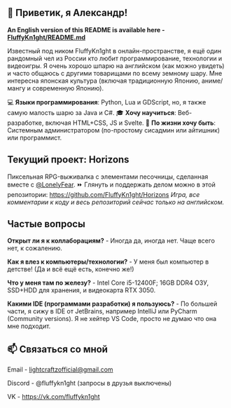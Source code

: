 ## 🦊 Приветик, я Александр!

**An English version of this README is available here - [FluffyKn1ght/README.md](https://github.com/FluffyKn1ght/FluffyKn1ght/blob/main/README.md)**

Известный под ником FluffyKn1ght в онлайн-пространстве, я ещё один рандомный чел из России кто любит программирование, технологии и видеоигры. 
Я очень хорошо шпарю на английском (как можно увидеть) и часто общаюсь с другими товарищами по всему земному шару.
Мне интересна японская культура (включая традиционную Японию, аниме/мангу и современную Японию).

💻 **Языки программирования**: Python, Lua и GDScript, но, я также самую малость шарю за Java и C#.
🎓 **Хочу научиться**: Веб-разработке, включая HTML+CSS, JS и Svelte.
💫 **По жизни хочу быть**: Системным администратором (по-простому сисадмин или айтишник) или программист.

## Текущий проект: Horizons
Пиксельная RPG-выживалка с элементами песочницы, сделанная вместе с [@LonelyFear](https://github.com/LonelyFear).
⏩ Глянуть и поддержать делом можно в этой репозитории: https://github.com/FluffyKn1ght/Horizons
*Игра, все комментарии к коду и весь репозиторий сейчас только на английском.*

## Частые вопросы
**Открыт ли я к коллаборациям?** - Иногда да, иногда нет. Чаще всего нет, к сожалению.

**Как я влез к компьютеры/технологии?** - У меня был компьютер в детстве! (Да и всё ещё есть, конечно же!)

**Что у меня там по железу?** - Intel Core i5-12400F; 16GB DDR4 ОЗУ, SSD+HDD для хранения, и видеокарта RTX 3050.

**Какими IDE (программами разработки) я пользуюсь?** - По большей части, я сижу в IDE от JetBrains, например IntelliJ или PyCharm (Community versions). Я не хейтер VS Code, просто не думаю что она мне подходит.

## 📫 Связаться со мной
Email - lightcraftzofficial@gmail.com

Discord - @fluffykn1ght (запросы в друзья выключены)

VK - https://vk.com/fluffykn1ght
